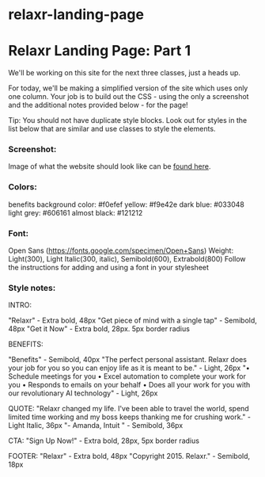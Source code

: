 # relaxr-landing-page

Relaxr Landing Page: Part 1
==================

We'll be working on this site for the next three classes, just a heads up.

For today, we'll be making a simplified version of the site which uses only one column. Your job is to build out the CSS - using the only a screenshot and the additional notes provided below - for the page!

Tip: You should not have duplicate style blocks. Look out for styles in the list below that are similar and use classes to style the elements.

### Screenshot:

Image of what the website should look like can be [found here](https://www.dropbox.com/s/f51r59h2lkq0m28/relaxer-landing.png?dl=0).

### Colors:
benefits background color: #f0efef
yellow: #f9e42e
dark blue: #033048
light grey: #606161
almost black: #121212

### Font:
Open Sans (https://fonts.google.com/specimen/Open+Sans)
Weight: Light(300), Light Italic(300, italic), Semibold(600), Extrabold(800)
Follow the instructions for adding and using a font in your stylesheet

### Style notes:

INTRO:

"Relaxr" - Extra bold, 48px
"Get piece of mind with a single tap" - Semibold, 48px
"Get it Now" - Extra bold, 28px. 5px border radius

BENEFITS:

"Benefits" - Semibold, 40px
"The perfect personal assistant. Relaxr does your job for you so you can enjoy life as it is meant to be." - Light, 26px
"• Schedule meetings for you
• Excel automation to complete your work for you
• Responds to emails on your behalf
• Does all your work for you with our revolutionary AI technology" - Light, 26px

QUOTE: 
"Relaxr changed my life. I've been able to travel the world, spend limited time working and my boss keeps thanking me for crushing work." - Light Italic, 36px
"- Amanda, Intuit " - Semibold, 36px

CTA:
"Sign Up Now!" - Extra bold, 28px, 5px border radius

FOOTER:
"Relaxr" - Extra bold, 48px
"Copyright 2015. Relaxr." - Semibold, 18px
 
